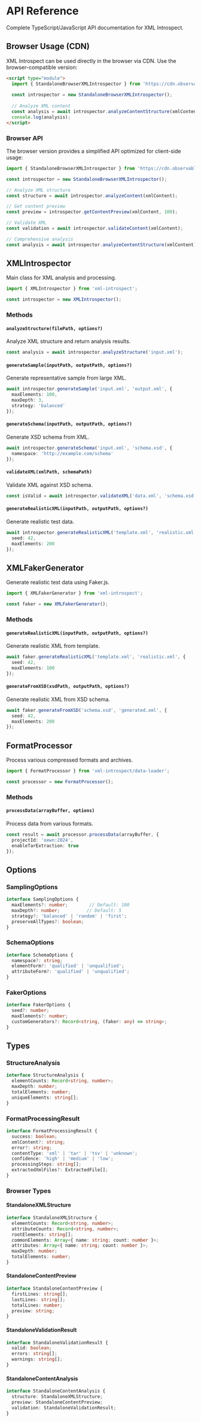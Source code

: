 # API Reference

Complete TypeScript/JavaScript API documentation for XML Introspect.

## Browser Usage (CDN)

XML Introspect can be used directly in the browser via CDN. Use the browser-compatible version:

```html
<script type="module">
  import { StandaloneBrowserXMLIntrospector } from 'https://cdn.observableusercontent.com/npm/xml-introspect@0.3.1/browser.js';
  
  const introspector = new StandaloneBrowserXMLIntrospector();
  
  // Analyze XML content
  const analysis = await introspector.analyzeContentStructure(xmlContent);
  console.log(analysis);
</script>
```

### Browser API

The browser version provides a simplified API optimized for client-side usage:

```typescript
import { StandaloneBrowserXMLIntrospector } from 'https://cdn.observableusercontent.com/npm/xml-introspect@0.3.1/browser.js';

const introspector = new StandaloneBrowserXMLIntrospector();

// Analyze XML structure
const structure = await introspector.analyzeContent(xmlContent);

// Get content preview
const preview = introspector.getContentPreview(xmlContent, 100);

// Validate XML
const validation = await introspector.validateContent(xmlContent);

// Comprehensive analysis
const analysis = await introspector.analyzeContentStructure(xmlContent);
```

## XMLIntrospector

Main class for XML analysis and processing.

```typescript
import { XMLIntrospector } from 'xml-introspect';

const introspector = new XMLIntrospector();
```

### Methods

#### `analyzeStructure(filePath, options?)`

Analyze XML structure and return analysis results.

```typescript
const analysis = await introspector.analyzeStructure('input.xml');
```

#### `generateSample(inputPath, outputPath, options?)`

Generate representative sample from large XML.

```typescript
await introspector.generateSample('input.xml', 'output.xml', {
  maxElements: 100,
  maxDepth: 3,
  strategy: 'balanced'
});
```

#### `generateSchema(inputPath, outputPath, options?)`

Generate XSD schema from XML.

```typescript
await introspector.generateSchema('input.xml', 'schema.xsd', {
  namespace: 'http://example.com/schema'
});
```

#### `validateXML(xmlPath, schemaPath)`

Validate XML against XSD schema.

```typescript
const isValid = await introspector.validateXML('data.xml', 'schema.xsd');
```

#### `generateRealisticXML(inputPath, outputPath, options?)`

Generate realistic test data.

```typescript
await introspector.generateRealisticXML('template.xml', 'realistic.xml', {
  seed: 42,
  maxElements: 200
});
```

## XMLFakerGenerator

Generate realistic test data using Faker.js.

```typescript
import { XMLFakerGenerator } from 'xml-introspect';

const faker = new XMLFakerGenerator();
```

### Methods

#### `generateRealisticXML(inputPath, outputPath, options?)`

Generate realistic XML from template.

```typescript
await faker.generateRealisticXML('template.xml', 'realistic.xml', {
  seed: 42,
  maxElements: 100
});
```

#### `generateFromXSD(xsdPath, outputPath, options?)`

Generate realistic XML from XSD schema.

```typescript
await faker.generateFromXSD('schema.xsd', 'generated.xml', {
  seed: 42,
  maxElements: 200
});
```

## FormatProcessor

Process various compressed formats and archives.

```typescript
import { FormatProcessor } from 'xml-introspect/data-loader';

const processor = new FormatProcessor();
```

### Methods

#### `processData(arrayBuffer, options)`

Process data from various formats.

```typescript
const result = await processor.processData(arrayBuffer, {
  projectId: 'oewn:2024',
  enableTarExtraction: true
});
```

## Options

### SamplingOptions

```typescript
interface SamplingOptions {
  maxElements?: number;        // Default: 100
  maxDepth?: number;          // Default: 5
  strategy?: 'balanced' | 'random' | 'first';
  preserveAllTypes?: boolean;
}
```

### SchemaOptions

```typescript
interface SchemaOptions {
  namespace?: string;
  elementForm?: 'qualified' | 'unqualified';
  attributeForm?: 'qualified' | 'unqualified';
}
```

### FakerOptions

```typescript
interface FakerOptions {
  seed?: number;
  maxElements?: number;
  customGenerators?: Record<string, (faker: any) => string>;
}
```

## Types

### StructureAnalysis

```typescript
interface StructureAnalysis {
  elementCounts: Record<string, number>;
  maxDepth: number;
  totalElements: number;
  uniqueElements: string[];
}
```

### FormatProcessingResult

```typescript
interface FormatProcessingResult {
  success: boolean;
  xmlContent?: string;
  error?: string;
  contentType: 'xml' | 'tar' | 'tsv' | 'unknown';
  confidence: 'high' | 'medium' | 'low';
  processingSteps: string[];
  extractedXmlFiles?: ExtractedFile[];
}
```

### Browser Types

#### StandaloneXMLStructure

```typescript
interface StandaloneXMLStructure {
  elementCounts: Record<string, number>;
  attributeCounts: Record<string, number>;
  rootElements: string[];
  commonElements: Array<{ name: string; count: number }>;
  attributes: Array<{ name: string; count: number }>;
  maxDepth: number;
  totalElements: number;
}
```

#### StandaloneContentPreview

```typescript
interface StandaloneContentPreview {
  firstLines: string[];
  lastLines: string[];
  totalLines: number;
  preview: string;
}
```

#### StandaloneValidationResult

```typescript
interface StandaloneValidationResult {
  valid: boolean;
  errors: string[];
  warnings: string[];
}
```

#### StandaloneContentAnalysis

```typescript
interface StandaloneContentAnalysis {
  structure: StandaloneXMLStructure;
  preview: StandaloneContentPreview;
  validation: StandaloneValidationResult;
}
```
